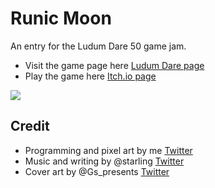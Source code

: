 # Runic Moon

An entry for the Ludum Dare 50 game jam. 
* Visit the game page here [Ludum Dare page](https://ldjam.com/events/ludum-dare/50/runic-moon)
* Play the game here [Itch.io page](https://pke1029.itch.io/runic-moon)

![](media/video8.gif)

## Credit

* Programming and pixel art by me [Twitter](https://twitter.com/pke1029)
* Music and writing by @starling [Twitter](https://twitter.com/starlingoboe)
* Cover art by @Gs_presents [Twitter](https://twitter.com/Gs_presents)
